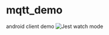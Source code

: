 # mqtt_demo
android client demo
![Jest watch mode](https://github.com/liangyisheng/mqtt_demo/blob/master/test.gif)

